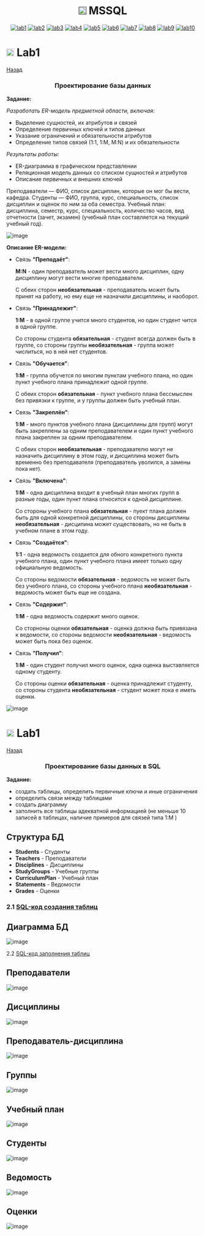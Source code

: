 <h1 name="content" align="center"><a href=""><img src="https://github.com/user-attachments/assets/e080adec-6af7-4bd2-b232-d43cb37024ac" width="20" height="20"/></a> MSSQL</h1>

<p align="center">
  <a href="#-lab1"><img alt="lab1" src="https://img.shields.io/badge/Lab1-bbded6"></a> 
  <a href="#-lab2"><img alt="lab2" src="https://img.shields.io/badge/Lab2-fcc8f8"></a>
  <a href="#-lab3"><img alt="lab3" src="https://img.shields.io/badge/Lab3-eab4f8"></a>
  <a href="#-lab4"><img alt="lab4" src="https://img.shields.io/badge/Lab4-f3f798"></a>
  <a href="#-lab5"><img alt="lab5" src="https://img.shields.io/badge/Lab5-fcf5ee"></a>
  <a href="#-lab6"><img alt="lab6" src="https://img.shields.io/badge/Lab6-fbe8e7"></a> 
  <a href="#-lab7"><img alt="lab7" src="https://img.shields.io/badge/Lab7-a2738c"></a>
  <a href="#-lab8"><img alt="lab8" src="https://img.shields.io/badge/Lab8-eaafaf"></a>
  <a href="#-lab9"><img alt="lab9" src="https://img.shields.io/badge/Lab9-645c84"></a> 
  <a href="#-lab10"><img alt="lab10" src="https://img.shields.io/badge/Lab10-427996"></a> 

  
</p>

# <img src="https://github.com/user-attachments/assets/e080adec-6af7-4bd2-b232-d43cb37024ac" width="20" height="20"/> Lab1
[Назад](#content)
<h3 align="center">
  Проектирование базы данных
</h3>


__Задание:__

_Разработать ER-модель предметной области, включая:_
- Выделение сущностей, их атрибутов и связей
- Определение первичных ключей и типов данных
- Указание ограничений и обязательности атрибутов
- Определение типов связей (1:1, 1:M, M:N) и их обязательности

_Результаты работы:_

- ER-диаграмма в графическом представлении
- Реляционная модель данных со списком сущностей и атрибутов
- Описание первичных и внешних ключей


Преподаватели  — ФИО, список дисциплин, которые он мог бы вести, кафедра.
Студенты — ФИО, группа, курс, специальность, список дисциплин и оценок по ним за оба семестра.
Учебный план: дисциплина, семестр, курс, специальность, количество часов, вид отчетности (зачет, экзамен) (учебный план составляется на текущий учебный год).


![image](/sources/lab1_1.png)


__Описание ER-модели:__
- Связь __"Преподаёт"__:
 
    __M:N__ - один преподаватель может вести много дисциплин, одну дисциплину могут вести многие преподаватели.
   
   С обеих сторон __необязательная__ - преподаватель может быть принят на работу, но ему еще не назначили дисциплины, и наоборот.
- Связь __"Принадлежит"__:

   __1:M__ - в одной группе учится много студентов, но один студент чится в одной группе.
   
   Со стороны студента __обязательная__ - студент всегда должен быть в группе, со стороны группы __необязательная__ - группа может числиться, но в ней нет студентов.
- Связь __"Обучается"__:

   __1:M__ - группа обучется по многим пунктам учебного плана, но один пункт учебного плана принадлежит одной группе.
   
   С обеих сторон __обязательная__ - пункт учебного плана бессмыслен без привязки к группе, и у группы должен быть учебный план.
- Связь __"Закреплён"__:

   __1:M__ - много пунктов учебного плана (дисциплины для групп) могут быть закреплены за одним преподавателем и один пункт учебного плана закреплен за одним преподавателем.
   
   С обеих сторон __необязательная__ - преподавателю могут не назначить дисциплину в этом году, и дисциплина может быть временно без преподавателя (преподаватель уволился, а замены пока нет).
- Связь __"Включена"__:

   __1:M__ - одна дисциплина входит в учебный план многих групп в разные годы, один пункт плана относится к одной дисциплине.
   
   Со стороны учебного плана __обязательная__  - пуект плана должен быть для одной конкретной дисциплины, со стороны дисциплины __необязательная__ - дисципина может существовать, но не быть в         учебном плане в этом году.
- Связь __"Создаётся"__:

    __1:1__ - одна ведомость создается для обного конкретного пункта учебного плана, один пункт учебного плана имеет только одну официальную ведомость.
   
   Со стороны ведомости __обязательная__ - ведомость не может быть без учебного плана, со стороны учебного плана __необязательная__ - ведомость может быть еще не создана.
- Связь __"Содержит"__:
   
   __1:M__ - одна ведомость содержит много оценок.
   
   Со сторноны оценки __обязательная__ - оценка должна быть привязана к ведомости, со стороны ведомости __необязательная__ - ведомость может быть пока без оценок.
- Связь __"Получил"__:
    
   __1:M__ - один студент получил много оценок, одна оценка выставляется одному студенту.
   
   Со стороны оценки __обязательная__ - оценка принадлежит студенту, со стороны студента __необязательная__ - студент может пока е иметь оценки.
   

![image](/sources/lab1_2.png)





# <img src="https://github.com/user-attachments/assets/e080adec-6af7-4bd2-b232-d43cb37024ac" width="20" height="20"/> Lab1
[Назад](#content)
<h3 align="center">
  Проектирование базы данных в SQL
</h3>

__Задание:__

- создать таблицы, определить первичные ключи и иные ограничения
- определить связи между таблицами
- создать диаграмму
- заполнить все таблицы адекватной информацией (не меньше 10 записей в таблицах, наличие примеров для связей типа 1:M )


## Структура БД
- **Students** - Студенты
- **Teachers** - Преподаватели  
- **Disciplines** - Дисциплины
- **StudyGroups** - Учебные группы
- **CurriculumPlan** - Учебный план
- **Statements** - Ведомости
- **Grades** - Оценки

<h3> 
  
2.1 [SQL-код создания таблиц](https://github.com/cloud-nk/V12-PMI32/blob/main/UniversitySqlServer.sql)
</h3>


## Диаграмма БД
![image](/sources_lab2/Diagram.png)

2.2 [SQL-код заполнения таблиц](https://github.com/cloud-nk/V12-PMI32/blob/main/UniversityBDTable.sql)
</h3>


## Преподаватели
![image](/sources_lab2/Teachers.png)


## Дисциплины
![image](/sources_lab2/Disciplines.png)


## Преподаватель-дисциплина
![image](/sources_lab2/Teacher_Discipline.png)


## Группы
![image](/sources_lab2/StudyGroups.png)


## Учебный план
![image](/sources_lab2/CurriculumPlan.png)


## Студенты
![image](/sources_lab2/Students.png)


## Ведомость
![image](/sources_lab2/Statements.png)



## Оценки
![image](/sources_lab2/Grades.png)

